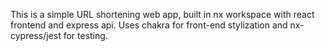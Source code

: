 This is a simple URL shortening web app, built in nx workspace with react frontend and express api. Uses chakra for front-end stylization and nx-cypress/jest for testing. 
